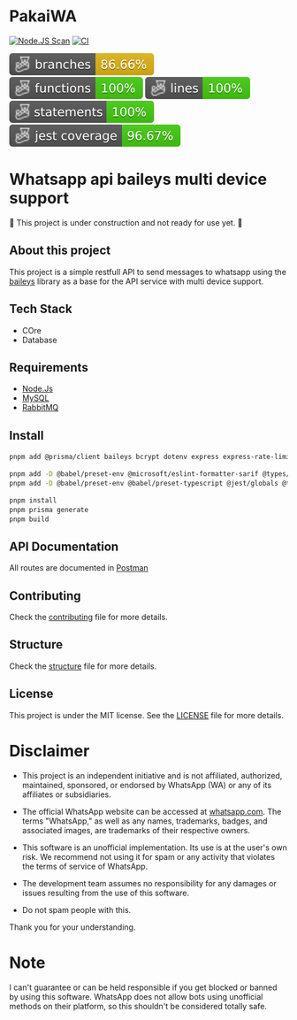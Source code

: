 # PakaiWA

[![Node.JS Scan](https://github.com/pakaiwa/api/actions/workflows/njsscan.yaml/badge.svg)](https://github.com/pakaiwa/api/actions/workflows/njsscan.yaml) [![CI](https://github.com/pakaiwa/api/actions/workflows/Test.yaml/badge.svg)](https://github.com/pakaiwa/api/actions/workflows/Test.yaml)

![Branches](./badges/coverage-branches.svg)
![Functions](./badges/coverage-functions.svg)
![Lines](./badges/coverage-lines.svg)
![Statements](./badges/coverage-statements.svg)
![Jest coverage](./badges/coverage-jest%20coverage.svg)

# Whatsapp api baileys multi device support

🚧 This project is under construction and not ready for use yet. 🚧

## About this project

This project is a simple restfull API to send messages to whatsapp using the [baileys]() library as a base for the API service with multi device support.

## Tech Stack

- COre
- Database

## Requirements

- [Node.Js](https://nodejs.org/en)
- [MySQL](https://www.mysql.com/)
- [RabbitMQ](https://www.rabbitmq.com/)

## Install

```bash
pnpm add @prisma/client baileys bcrypt dotenv express express-rate-limit joi qrcode uuid winston
```

```bash
pnpm add -D @babel/preset-env @microsoft/eslint-formatter-sarif @types/bcrypt @types/express @types/jest @types/supertest @types/uuid babel-jest eslint eslint-config-airbnb-base eslint-config-prettier eslint-plugin-import eslint-plugin-prettier jest nodemon prettier prisma supertest
pnpm add -D @babel/preset-env @babel/preset-typescript @jest/globals @types/bcrypt @types/express @types/jest @types/supertest @types/uuid babel-jest jest prisma supertest typescript
```

```bash
pnpm install
pnpm prisma generate
pnpm build
```

<!-- Jest Coverage Comment:Begin -->
<!-- Jest Coverage Comment:End -->

## API Documentation

All routes are documented in [Postman](https://documenter.getpostman.com/view/12598731/2sA3JQ3etK)

## Contributing

Check the [contributing](CONTRIBUTING.md) file for more details.

## Structure

Check the [structure](STRUCTURE.md) file for more details.

## License

This project is under the MIT license. See the [LICENSE](LICENSE.md) file for more details.

# Disclaimer

- This project is an independent initiative and is not affiliated, authorized, maintained, sponsored, or endorsed by WhatsApp (WA) or any of its affiliates or subsidiaries.

- The official WhatsApp website can be accessed at [whatsapp.com](https://whatsapp.com). The terms "WhatsApp," as well as any names, trademarks, badges, and associated images, are trademarks of their respective owners.

- This software is an unofficial implementation. Its use is at the user's own risk. We recommend not using it for spam or any activity that violates the terms of service of WhatsApp.

- The development team assumes no responsibility for any damages or issues resulting from the use of this software.
- Do not spam people with this.

Thank you for your understanding.

# Note

I can't guarantee or can be held responsible if you get blocked or banned by using this software. WhatsApp does not allow bots using unofficial methods on their platform, so this shouldn't be considered totally safe.
